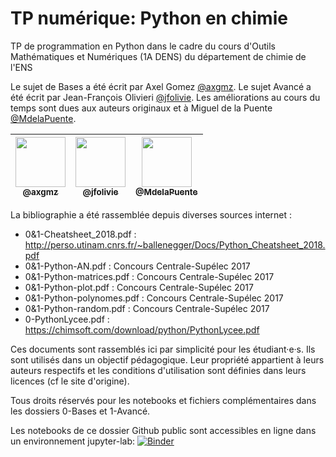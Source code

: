 # TP numérique: Python en chimie
TP de programmation en Python dans le cadre du cours d'Outils Mathématiques et Numériques (1A DENS) du département de chimie de l'ENS

Le sujet de Bases a été écrit par Axel Gomez [@axgmz](https://github.com/axgmz).
Le sujet Avancé a été écrit par Jean-François Olivieri [@jfolivie](https://github.com/jfolivie).
Les améliorations au cours du temps sont dues aux auteurs originaux et à Miguel de la Puente [@MdelaPuente](https://github.com/MdelaPuente).

| [<img src="https://github.com/axgmz.png?size=80" width="80"><br><sub>@axgmz</sub>](https://github.com/axgmz) | [<img src="https://github.com/jfolivie.png?size=80" width="80"><br><sub>@jfolivie</sub>](https://github.com/jfolivie) | [<img src="https://github.com/MdelaPuente.png?size=80" width="80"><br><sub>@MdelaPuente</sub>](https://github.com/MdelaPuente) |
| :-------------------------------------------------------------------------------------------------------------------------------------------: | :-------------------------------------------------------------------------------------------------------------------------------------------: | :-------------------------------------------------------------------------------------------------------------------------------------------: |

La bibliographie a été rassemblée depuis diverses sources internet :
- 0&1-Cheatsheet_2018.pdf : http://perso.utinam.cnrs.fr/~ballenegger/Docs/Python_Cheatsheet_2018.pdf
- 0&1-Python-AN.pdf : Concours Centrale-Supélec 2017
- 0&1-Python-matrices.pdf : Concours Centrale-Supélec 2017
- 0&1-Python-plot.pdf : Concours Centrale-Supélec 2017
- 0&1-Python-polynomes.pdf : Concours Centrale-Supélec 2017
- 0&1-Python-random.pdf : Concours Centrale-Supélec 2017
- 0-PythonLycee.pdf : https://chimsoft.com/download/python/PythonLycee.pdf

Ces documents sont rassemblés ici par simplicité pour les étudiant·e·s. Ils sont utilisés dans un objectif pédagogique. Leur propriété appartient à leurs auteurs respectifs et les conditions d'utilisation sont définies dans leurs licences (cf le site d'origine).

Tous droits réservés pour les notebooks et fichiers complémentaires dans les dossiers 0-Bases et 1-Avancé.

Les notebooks de ce dossier Github public sont accessibles en ligne dans un environnement jupyter-lab: [![Binder](https://mybinder.org/badge_logo.svg)](https://mybinder.org/v2/gh/axgmz/PythonTP_1ADENS/HEAD)
